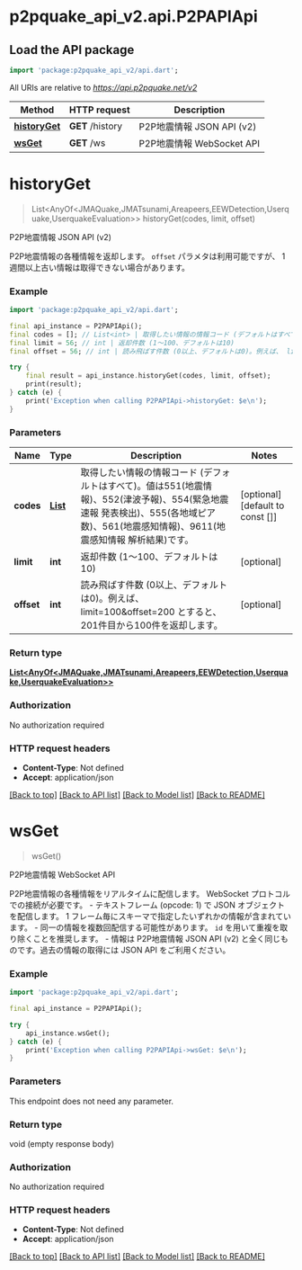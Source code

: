 # p2pquake_api_v2.api.P2PAPIApi

## Load the API package
```dart
import 'package:p2pquake_api_v2/api.dart';
```

All URIs are relative to *https://api.p2pquake.net/v2*

Method | HTTP request | Description
------------- | ------------- | -------------
[**historyGet**](P2PAPIApi.md#historyGet) | **GET** /history | P2P地震情報 JSON API (v2)
[**wsGet**](P2PAPIApi.md#wsGet) | **GET** /ws | P2P地震情報 WebSocket API


# **historyGet**
> List<AnyOf<JMAQuake,JMATsunami,Areapeers,EEWDetection,Userquake,UserquakeEvaluation>> historyGet(codes, limit, offset)

P2P地震情報 JSON API (v2)

P2P地震情報の各種情報を返却します。   `offset` パラメタは利用可能ですが、 1 週間以上古い情報は取得できない場合があります。   

### Example 
```dart
import 'package:p2pquake_api_v2/api.dart';

final api_instance = P2PAPIApi();
final codes = []; // List<int> | 取得したい情報の情報コード (デフォルトはすべて)。値は551(地震情報)、552(津波予報)、554(緊急地震速報 発表検出)、555(各地域ピア数)、561(地震感知情報)、9611(地震感知情報 解析結果)です。
final limit = 56; // int | 返却件数 (1〜100、デフォルトは10)
final offset = 56; // int | 読み飛ばす件数 (0以上、デフォルトは0)。例えば、 limit=100&offset=200 とすると、201件目から100件を返却します。

try { 
    final result = api_instance.historyGet(codes, limit, offset);
    print(result);
} catch (e) {
    print('Exception when calling P2PAPIApi->historyGet: $e\n');
}
```

### Parameters

Name | Type | Description  | Notes
------------- | ------------- | ------------- | -------------
 **codes** | [**List<int>**](int.md)| 取得したい情報の情報コード (デフォルトはすべて)。値は551(地震情報)、552(津波予報)、554(緊急地震速報 発表検出)、555(各地域ピア数)、561(地震感知情報)、9611(地震感知情報 解析結果)です。 | [optional] [default to const []]
 **limit** | **int**| 返却件数 (1〜100、デフォルトは10) | [optional] 
 **offset** | **int**| 読み飛ばす件数 (0以上、デフォルトは0)。例えば、 limit=100&offset=200 とすると、201件目から100件を返却します。 | [optional] 

### Return type

[**List<AnyOf<JMAQuake,JMATsunami,Areapeers,EEWDetection,Userquake,UserquakeEvaluation>>**](AnyOf<JMAQuake,JMATsunami,Areapeers,EEWDetection,Userquake,UserquakeEvaluation>.md)

### Authorization

No authorization required

### HTTP request headers

 - **Content-Type**: Not defined
 - **Accept**: application/json

[[Back to top]](#) [[Back to API list]](../README.md#documentation-for-api-endpoints) [[Back to Model list]](../README.md#documentation-for-models) [[Back to README]](../README.md)

# **wsGet**
> wsGet()

P2P地震情報 WebSocket API

P2P地震情報の各種情報をリアルタイムに配信します。 WebSocket プロトコルでの接続が必要です。 - テキストフレーム (opcode: 1) で JSON オブジェクトを配信します。 1 フレーム毎にスキーマで指定したいずれかの情報が含まれています。 - 同一の情報を複数回配信する可能性があります。 `id` を用いて重複を取り除くことを推奨します。 - 情報は P2P地震情報 JSON API (v2) と全く同じものです。過去の情報の取得には JSON API をご利用ください。 

### Example 
```dart
import 'package:p2pquake_api_v2/api.dart';

final api_instance = P2PAPIApi();

try { 
    api_instance.wsGet();
} catch (e) {
    print('Exception when calling P2PAPIApi->wsGet: $e\n');
}
```

### Parameters
This endpoint does not need any parameter.

### Return type

void (empty response body)

### Authorization

No authorization required

### HTTP request headers

 - **Content-Type**: Not defined
 - **Accept**: application/json

[[Back to top]](#) [[Back to API list]](../README.md#documentation-for-api-endpoints) [[Back to Model list]](../README.md#documentation-for-models) [[Back to README]](../README.md)

